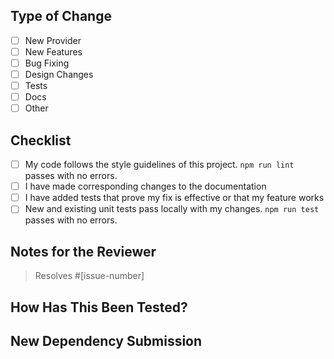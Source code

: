 ## Type of Change
* [ ] New Provider
* [ ] New Features
* [ ] Bug Fixing
* [ ] Design Changes
* [ ] Tests
* [ ] Docs
* [ ] Other

## Checklist
- [ ] My code follows the style guidelines of this project. `npm run lint` passes with no errors.
- [ ] I have made corresponding changes to the documentation
- [ ] I have added tests that prove my fix is effective or that my feature works
- [ ] New and existing unit tests pass locally with my changes. `npm run test` passes with no errors.

<!-- You can erase any parts of this template not applicable to your Pull Request. -->
## Notes for the Reviewer
<!-- Please include a summary of the change or which issue is fixed. Also, include relevant motivation and context. Remember, as mentioned in the [contribution guidelines](https://github.com/checkly/jamstack-deploy/blob/master/CONTRIBUTING.md) that PR's should be as atomic as possible 1 feature === 1 PR. 1 bugfix === 1 PR. -->

> Resolves #[issue-number]

## How Has This Been Tested?
<!-- Please describe the tests that you ran to verify your changes. -->

## New Dependency Submission
<!-- Please explain here why we need the new dependency. -->